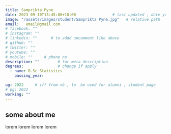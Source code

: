 ```yaml
---
title: Samprikta Pyne              
date: 2023-09-10T13:45:06+10:00                # last updated , date you change
image: "/assets/images/student/Samprikta Pyne.jpg"   # relative path 
email:   email@gmail.com
# facebook: ""        
# instagram: ""
# linkedin: ""      # to addd uncomment like above
# github: ""              
# twitter: ""
# youtube: ""
# mobile: ""     # phone no
description: ""        # for meta description
degrees:               # change if apply
  - name: B.Sc Statistics          
    passing_year: 

ug: 2022     # iff from vb , to  be used for alumni , student page
# pg: 2022    
working: ""
---
```








## some about me
lorem lorem lorem lorem